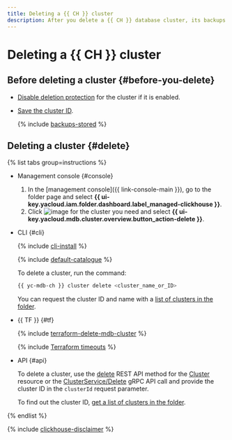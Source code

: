 ```yaml
---
title: Deleting a {{ CH }} cluster
description: After you delete a {{ CH }} database cluster, its backups will be kept for seven days for recovery purposes. To restore a deleted cluster from a backup you will need its ID; therefore, make sure the cluster ID is secure before deleting the cluster.
---
```


# Deleting a {{ CH }} cluster

## Before deleting a cluster {#before-you-delete}

* [Disable deletion protection](update.md#change-additional-settings) for the cluster if it is enabled.
* [Save the cluster ID](cluster-list.md#list-clusters).

  {% include [backups-stored](../../_includes/mdb/backups-stored.md) %}

## Deleting a cluster {#delete}

{% list tabs group=instructions %}

- Management console {#console}
  
  1. In the [management console]({{ link-console-main }}), go to the folder page and select **{{ ui-key.yacloud.iam.folder.dashboard.label_managed-clickhouse }}**.
  1. Click ![image](../../_assets/console-icons/ellipsis.svg) for the cluster you need and select **{{ ui-key.yacloud.mdb.cluster.overview.button_action-delete }}**.
  
- CLI {#cli}
  
  {% include [cli-install](../../_includes/cli-install.md) %}
  
  {% include [default-catalogue](../../_includes/default-catalogue.md) %}
  
  To delete a cluster, run the command:
  
  ```bash
  {{ yc-mdb-ch }} cluster delete <cluster_name_or_ID>
  ```

  You can request the cluster ID and name with a [list of clusters in the folder](cluster-list.md#list-clusters).

- {{ TF }} {#tf}

  {% include [terraform-delete-mdb-cluster](../../_includes/mdb/terraform-delete-mdb-cluster.md) %}

  {% include [Terraform timeouts](../../_includes/mdb/mch/terraform/timeouts.md) %}

- API {#api}

    To delete a cluster, use the [delete](../api-ref/Cluster/delete.md) REST API method for the [Cluster](../api-ref/Cluster/index.md) resource or the [ClusterService/Delete](../api-ref/grpc/Cluster/delete.md) gRPC API call and provide the cluster ID in the `clusterId` request parameter.

    To find out the cluster ID, [get a list of clusters in the folder](cluster-list.md#list-clusters).

{% endlist %}

{% include [clickhouse-disclaimer](../../_includes/clickhouse-disclaimer.md) %}
